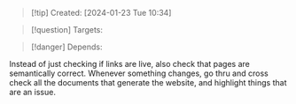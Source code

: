 
>[!tip] Created: [2024-01-23 Tue 10:34]

>[!question] Targets: 

>[!danger] Depends: 

Instead of just checking if links are live, also check that pages are semantically correct.  Whenever something changes, go thru and cross check all the documents that generate the website, and highlight things that are an issue.